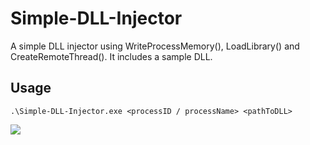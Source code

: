 # Simple-DLL-Injector
A simple DLL injector using WriteProcessMemory(), LoadLibrary() and CreateRemoteThread(). It includes a sample DLL.

## Usage
```.\Simple-DLL-Injector.exe <processID / processName> <pathToDLL>```

[<img src="images/Simple-DLL-Injector_demo.jpg">](demo)
